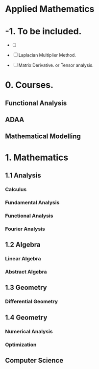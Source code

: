 # Applied Mathematics

# -1. To be included.

- [ ] 
- [ ] Laplacian Multiplier Method.
- [ ] Matrix Derivative. or Tensor analysis.



# 0. Courses.

## Functional Analysis

## ADAA

## Mathematical Modelling



# 1. Mathematics

## 1.1 Analysis

### Calculus

### Fundamental Analysis

### Functional Analysis

### Fourier Analysis


## 1.2 Algebra

### Linear Algebra

### Abstract Algebra


## 1.3 Geometry

### Differential Geometry


## 1.4 Geometry

### Numerical Analysis

### Optimization




## Computer Science






